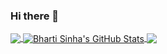 ### Hi there 👋

<!--
**Bharti-Sinha/Bharti-Sinha** is a ✨ _special_ ✨ repository because its `README.md` (this file) appears on your GitHub profile.

Here are some ideas to get you started:

- 🔭 I’m currently working on ...
- 🌱 I’m currently learning ...
- 👯 I’m looking to collaborate on ...
- 🤔 I’m looking for help with ...
- 💬 Ask me about ...
- 📫 How to reach me: ...
- 😄 Pronouns: ...
- ⚡ Fun fact: ...
-->


<!-- ![Bharti's GitHub stats](https://github-readme-stats.vercel.app/api?username=Bharti-Sinha&count_private=true&show_icons=true&theme=radical) -->

<a href="https://github.com/Bharti-Sinha/Bharti-Sinha">
  <img align="center" src="https://github-readme-stats.vercel.app/api/top-langs/?username=Bharti-Sinha&title_color=ffffff&text_color=c9cacc&icon_color=2bbc8a&bg_color=1d1f21&langs_count=3" />
</a>
<a href="https://github.com/Bharti-Sinha/Bharti-Sinha">
  <img align="center" src="https://github-readme-stats.vercel.app/api?username=Bharti-Sinha&show_icons=true&line_height=27&count_private=true&title_color=ffffff&text_color=c9cacc&icon_color=2bbc8a&bg_color=1d1f21" alt="Bharti Sinha's GitHub Stats" />
</a>

<a href="https://github.com/Bharti-Sinha/python-connect-databases">
  <img align="center" src="https://github-readme-stats.vercel.app/api/pin/?username=Bharti-Sinha&repo=python-connect-databases&title_color=ffffff&text_color=c9cacc&icon_color=2bbc8a&bg_color=1d1f21" />
</a>


<!-- <a href="https://github.com/MartinHeinz/go-project-blueprint">
  <img align="center" src="https://github-readme-stats.vercel.app/api/pin/?username=MartinHeinz&repo=go-project-blueprint&title_color=ffffff&text_color=c9cacc&icon_color=2bbc8a&bg_color=1d1f21" />
</a>     -->

